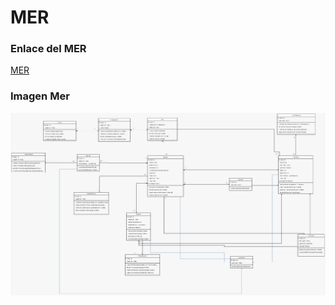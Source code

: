 # MER

### Enlace del MER
[MER](https://app.diagrams.net/#G1QUul4-Fr28lA2ykkdYzlTKR9rC9vHEaQ)

### Imagen Mer
<img src="imagenes/mer.jpg" alt="MER" width="800">